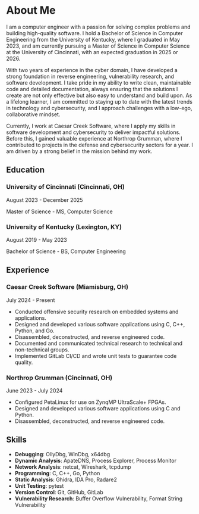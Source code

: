 # About Me

I am a computer engineer with a passion for solving complex problems and building high-quality software. I hold a Bachelor of Science in Computer Engineering from the University of Kentucky, where I graduated in May 2023, and am currently pursuing a Master of Science in Computer Science at the University of Cincinnati, with an expected graduation in 2025 or 2026.

With two years of experience in the cyber domain, I have developed a strong foundation in reverse engineering, vulnerability research, and software development. I take pride in my ability to write clean, maintainable code and detailed documentation, always ensuring that the solutions I create are not only effective but also easy to understand and build upon. As a lifelong learner, I am committed to staying up to date with the latest trends in technology and cybersecurity, and I approach challenges with a low-ego, collaborative mindset.

Currently, I work at Caesar Creek Software, where I apply my skills in software development and cybersecurity to deliver impactful solutions. Before this, I gained valuable experience at Northrop Grumman, where I contributed to projects in the defense and cybersecurity sectors for a year. I am driven by a strong belief in the mission behind my work.

## Education

### University of Cincinnati (Cincinnati, OH)

August 2023 - December 2025

Master of Science - MS, Computer Science

### University of Kentucky (Lexington, KY)

August 2019 - May 2023

Bachelor of Science - BS, Computer Engineering

## Experience

### Caesar Creek Software (Miamisburg, OH)

July 2024 - Present

- Conducted offensive security research on embedded systems and applications.
- Designed and developed various software applications using C, C++, Python, and Go.
- Disassembled, deconstructed, and reverse engineered code.
- Documented and communicated technical research to technical and non-technical groups.
- Implemented GitLab CI/CD and wrote unit tests to guarantee code quality.

### Northrop Grumman (Cincinnati, OH)

June 2023 - July 2024

- Configured PetaLinux for use on ZynqMP UltraScale+ FPGAs.
- Designed and developed various software applications using C and Python.
- Disassembled, deconstructed, and reverse engineered code.

## Skills

- **Debugging**: OllyDbg, WinDbg, x64dbg
- **Dynamic Analysis**: ApateDNS, Process Explorer, Process Monitor
- **Network Analysis**: netcat, Wireshark, tcpdump
- **Programming**: C, C++, Go, Python
- **Static Analysis**: Ghidra, IDA Pro, Radare2
- **Unit Testing**: pytest
- **Version Control**: Git, GitHub, GitLab
- **Vulnerability Research**: Buffer Overflow Vulnerability, Format String Vulnerability
